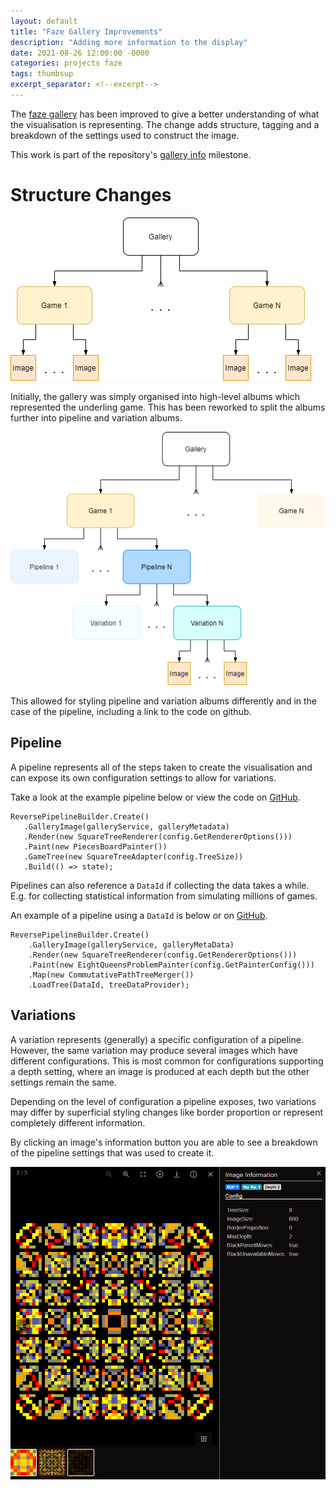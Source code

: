```yaml
---
layout: default
title: "Faze Gallery Improvements"
description: "Adding more information to the display"
date: 2021-08-26 12:00:00 -0000
categories: projects faze
tags: thumbsup
excerpt_separator: <!--excerpt-->
---
```


The [faze gallery](https://b-faze.github.io/faze/) has been improved to give a better understanding of what the visualisation is representing. The change adds structure, tagging and a breakdown of the settings used to construct the image.

<!--excerpt-->

 This work is part of the repository's [gallery info](https://github.com/b-faze/faze/milestone/2) milestone.

# Structure Changes

 ![Initial gallery structure](/assets/images/faze-gallery-diagram-initial.png)

Initially, the gallery was simply organised into high-level albums which represented the underling game. This has been reworked to split the albums further into pipeline and variation albums. 

 ![Gallery structure](/assets/images/faze-gallery-diagram.png)

 This allowed for styling pipeline and variation albums differently and in the case of the pipeline, including a link to the code on github.

 ## Pipeline

 A pipeline represents all of the steps taken to create the visualisation and can expose its own configuration settings to allow for variations.

Take a look at the example pipeline below or view the code on [GitHub](https://github.com/b-faze/faze/blob/55354ea577aad7631b826b52d3a8ae8a6f46446b/src/examples/gallery/Faze.Examples.Gallery/Visualisations/PieceBoards/PieceBoardImagePipeline.cs).

 ```
ReversePipelineBuilder.Create()
    .GalleryImage(galleryService, galleryMetadata)
    .Render(new SquareTreeRenderer(config.GetRendererOptions()))
    .Paint(new PiecesBoardPainter())
    .GameTree(new SquareTreeAdapter(config.TreeSize))
    .Build(() => state);
```

Pipelines can also reference a `DataId` if collecting the data takes a while. E.g. for collecting statistical information from simulating millions of games. 

An example of a pipeline using a `DataId` is below or on [GitHub](https://github.com/b-faze/faze/blob/55354ea577aad7631b826b52d3a8ae8a6f46446b/src/examples/gallery/Faze.Examples.Gallery/Visualisations/EightQueensProblem/EightQueensProblemImagePipeline.cs).

```
ReversePipelineBuilder.Create()
    .GalleryImage(galleryService, galleryMetaData)
    .Render(new SquareTreeRenderer(config.GetRendererOptions()))
    .Paint(new EightQueensProblemPainter(config.GetPainterConfig()))
    .Map(new CommutativePathTreeMerger())
    .LoadTree(DataId, treeDataProvider);
```

## Variations

A variation represents (generally) a specific configuration of a pipeline. However, the same variation may produce several images which have different configurations. This is most common for configurations supporting a depth setting, where an image is produced at each depth but the other settings remain the same.

Depending on the level of configuration a pipeline exposes, two variations may differ by superficial styling changes like border proportion or represent completely different information.

By clicking an image's information button you are able to see a breakdown of the pipeline settings that was used to create it.

 ![Gallery Image Info](/assets/images/faze-gallery-img-info.png)